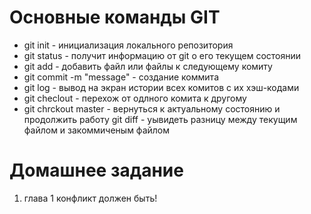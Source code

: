 # Основные команды GIT #
* git init - инициализация локального репозитория
* git status - получит информацию от git о его текущем состоянии
* git add - добавить файл или файлы к следующему комиту
* git commit -m "message" - создание коммита
* git log - вывод на экран истории всех комитов с их хэш-кодами
* git checlout - перехож от одлного комита к другому
* git chrckout master - вернуться к актуальному состоянию и продолжить работу
git diff - уывидеть разницу между текущим файлом и закоммиченым файлом

# Домашнее задание
1. глава 1
 конфликт должен быть!